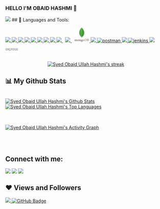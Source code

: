 ### HELLO I'M OBAID HASHMI  👋

<!--
**oobaidhashmi089/oobaidhashmi089** is a ✨ _special_ ✨ repository because its `README.md` (this file) appears on your GitHub profile.

Here are some ideas to get you started:
-->
 
 <img src="https://cdn.dribbble.com/users/1292677/screenshots/6139167/media/fcf7fd0c619bb87706533079240915f3.gif">
 ## 🚀 Languages and Tools:

<p align="left"> 
    <a href="https://www.java.com" target="_blank"> <img src="https://img.icons8.com/color/48/000000/java-coffee-cup-logo.png"/> </a>
    <a href="https://reactjs.org/" target="_blank"> <img src="https://img.icons8.com/color/48/000000/react-native.png"/> </a>
    <a href="https://spring.io/projects/spring-boot" target="_blank"> <img src="https://img.icons8.com/color/48/000000/spring-logo.png"/> </a> 
    <a href="https://developer.mozilla.org/en-US/docs/Web/JavaScript" target="_blank"> <img src="https://img.icons8.com/color/48/000000/javascript.png"/> </a> 
    <a href="https://www.w3.org/html/" target="_blank"> <img src="https://img.icons8.com/color/48/000000/html-5.png"/> </a> 
    <a href="https://www.w3schools.com/css/" target="_blank"> <img src="https://img.icons8.com/color/48/000000/css3.png"/> </a> 
    <a href="https://getbootstrap.com" target="_blank"> <img src="https://img.icons8.com/color/48/000000/bootstrap.png"/> </a> 
    <a href="https://www.python.org" target="_blank"> <img src="https://img.icons8.com/color/48/000000/python.png"/> </a> 
    <a style="padding-right:8px;" href="https://nodejs.org" target="_blank"> <img src="https://img.icons8.com/color/48/000000/nodejs.png"/> </a> 
    <a style="padding-right:8px;" href="https://www.mysql.com/" target="_blank"> <img src="https://img.icons8.com/fluent/50/000000/mysql-logo.png"/> </a>
    <a href="https://www.mongodb.com/" target="_blank"> <img src="https://raw.githubusercontent.com/devicons/devicon/master/icons/mongodb/mongodb-original-wordmark.svg" alt="mongodb" width="48" height="48"/> </a> 
    <a href="https://firebase.google.com/" target="_blank"> <img src="https://img.icons8.com/color/48/000000/firebase.png"/> </a> 
    <a href="https://postman.com" target="_blank"> <img src="https://www.vectorlogo.zone/logos/getpostman/getpostman-icon.svg" alt="postman" width="45" height="45"/> </a>   
    <a href="https://git-scm.com/" target="_blank"> <img src="https://img.icons8.com/color/48/000000/git.png"/> </a> 
    <a href="https://www.jenkins.io" target="_blank"> <img src="https://www.vectorlogo.zone/logos/jenkins/jenkins-icon.svg" alt="jenkins" width="48" height="48"/> </a> 
    <a href="https://redux.js.org" target="_blank"> <img src="https://img.icons8.com/color/48/000000/redux.png"/> </a>
    <a href="https://expressjs.com" target="_blank"> <img src="https://raw.githubusercontent.com/devicons/devicon/master/icons/express/express-original-wordmark.svg" alt="express" width="40" height="40"/> </a>
</p>



<p align="center">
    <a href="https://github.com/oobaidhashmi089/github-readme-streak-stats">
        <img title="🔥 Get streak stats for your profile at git.io/streak-stats" alt="Syed Obaid Ullah Hashmi's streak" src="https://github-readme-streak-stats.herokuapp.com/?user=oobaidhashmi089&theme=black-ice&hide_border=true&stroke=0000&background=0D1117"/>
    </a>
</p>

## 📊 My Github Stats
  <br/>
    <a href="https://github.com/oobaidhashmi089/github-readme-stats"><img alt="Syed Obaid Ullah Hashmi's Github Stats" src="https://github-readme-stats.vercel.app/api?username=oobaidhashmi089&show_icons=true&count_private=true&theme=react&hide_border=true&bg_color=0D1117" /></a>
  <a href="https://github.com/oobaidhashmi089/github-readme-stats"><img alt="Syed Obaid Ullah Hashmi's Top Languages" src="https://github-readme-stats.vercel.app/api/top-langs/?username=oobaidhashmi089&langs_count=8&count_private=true&layout=compact&theme=react&hide_border=true&bg_color=0D1117" /></a>
  <br/>
 


<br/>
<br/>

<a href="https://github.com/oobaidhashmi089/github-readme-activity-graph"><img alt="Syed Obaid Ullah Hashmi's Activity Graph" src="https://activity-graph.herokuapp.com/graph?username=oobaidhashmi089&bg_color=0D1117&color=5BCDEC&line=5BCDEC&point=FFFFFF&hide_border=true" /></a>

<br/>
<br/>

## Connect with me:
<p align="left">

<a href = "https://www.linkedin.com/in/obaid-hashmi/"><img src="https://img.icons8.com/fluent/48/000000/linkedin.png"/></a>
<a href = "https://www.facebook.com/"><img src="https://img.icons8.com/ios-glyphs/2x/facebook-new.png"/></a>
<a href = "https://www.instagram.com/"><img src="https://img.icons8.com/ios-glyphs/2x/facebook-new.png"/></a>

</p>

## ❤ Views and Followers
<a href="https://github.com/Meghna-DAS/github-profile-views-counter">
    <img src="https://komarev.com/ghpvc/?username=oobaidhashmi089">
</a>
<a href="https://github.com/oobaidhashmi089?tab=followers"><img src="https://img.shields.io/github/followers/oobaidhashmi089?label=Followers&style=social" alt="GitHub Badge"></a>



